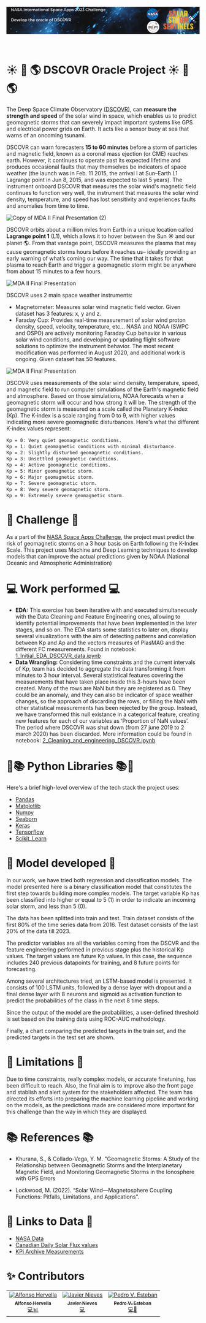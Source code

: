 ![Group Logo](https://github.com/fonsofhervella/spaceapps_datathon/blob/main/graphic_design/header_readme.jpeg) 

&nbsp;

<!-- About the Project -->
# :sunny: :satellite: :earth_americas: DSCOVR Oracle Project :sunny: :satellite: :earth_americas:

The Deep Space Climate Observatory [(DSCOVR)](https://epic.gsfc.nasa.gov), can __measure the strength and speed__ of the solar wind in space, which enables us to predict geomagnetic storms that can severely impact important systems like GPS and electrical power grids on Earth. It acts like a sensor buoy at sea that warns of an oncoming tsunami.

DSCOVR can warn forecasters __15 to 60 minutes__ before a storm of particles and magnetic field, known as a coronal mass ejection (or CME) reaches earth. However, it continues to operate past its expected lifetime and produces occasional faults that may themselves be indicators of space weather (the launch was in Feb. 11 2015, the arrival l at Sun–Earth L1 Lagrange point in Jun 8, 2015, and was expected to last 5 years). The instrument onboard DSCOVR that measures the solar wind's magnetic field continues to function very well, the instrument that measures the solar wind density, temperature, and speed has lost sensitivity and experiences faults and anomalies from time to time. 

![Copy of MDA II Final Presentation (2)](https://www.eoportal.org/ftp/satellite-missions/d/DSCOVR_081221/DSCOVR_Auto23.jpeg)


DSCOVR orbits about a million miles from Earth in a unique location called __Lagrange point 1__ (L1), which allows it to hover between the Sun :sunny: and our planet :earth_americas:. From that vantage point, DSCOVR measures the plasma that may cause geomagnetic storms hours before it reaches us– ideally providing an early warning of what’s coming our way. The time that it takes for that plasma to reach Earth and trigger a geomagnetic storm might be anywhere from about 15 minutes to a few hours. 

![MDA II Final Presentation](https://www.nesdis.noaa.gov/s3/migrated/point_of_lagrange1_big_0.jpg)


DSCOVR uses 2 main space weather instruments:
- Magnetometer: Measures solar wind magnetic field vector. Given dataset has 3 features: x, y and z.
- Faraday Cup: Provides real-time measurement of solar wind proton density, speed, velocity, temperature, etc... NASA and NOAA (SWPC and OSPO) are actively monitoring Faraday Cup behavior in various solar wind conditions, and developing or updating flight software solutions to optimize the instrument behavior. The most recent modification was performed in August 2020, and additional work is ongoing. Given dataset has 50 features.

![MDA II Final Presentation](https://upload.wikimedia.org/wikipedia/commons/a/a4/Deep_Space_Climate_Observatory_spacecraft_diagram.jpg)

DSCOVR uses measurements of the solar wind density, temperature, speed, and magnetic field to run computer simulations of the Earth's magnetic field and atmosphere. Based on those simulations, NOAA forecasts when a geomagnetic storm will occur and how strong it will be. The strength of the geomagnetic storm is measured on a scale called the Planetary K-index (Kp). The K-index is a scale ranging from 0 to 9, with higher values indicating more severe geomagnetic disturbances. Here's what the different K-index values represent:

    Kp = 0: Very quiet geomagnetic conditions.
    Kp = 1: Quiet geomagnetic conditions with minimal disturbance.
    Kp = 2: Slightly disturbed geomagnetic conditions.
    Kp = 3: Unsettled geomagnetic conditions.
    Kp = 4: Active geomagnetic conditions.
    Kp = 5: Minor geomagnetic storm.
    Kp = 6: Major geomagnetic storm.
    Kp = 7: Severe geomagnetic storm.
    Kp = 8: Very severe geomagnetic storm.
    Kp = 9: Extremely severe geomagnetic storm.


# :rocket: Challenge :rocket: 

As a part of the [NASA Space Apps Challenge](https://www.spaceappschallenge.org/2023/find-a-team/solar-storm-sentinels-of-pidro/), the project must predict the risk of geomagnetic storms on a 3 hour basis on Earth following the K-Index Scale. This project uses Machine and Deep Learning techniques to develop models that can improve the actual predictions given by NOAA (National Oceanic and Atmospheric Administration)

# 💻 Work performed 💻

- __EDA:__ This exercise has been iterative with and executed simultaneously with the Data Cleaning and Feature Engineering ones, allowing to identify potential improvements that have been implemented in the later stages, and so on.
The EDA starts some statistics to later on, display several visualizations with the aim of detecting patterns and correlation between Kp and Ap and the vectors measures of PlasMAG and the different FC measurements.
Found in notebook: [1_Initial_EDA_DSCOVR_data.ipynb](https://github.com/fonsofhervella/spaceapps_datathon/blob/main/1_Initial_EDA_DSCOVR_data.ipynb)
- __Data Wrangling:__ Considering time constraints and the current intervals of Kp, team has decided to aggregate the data transforming it from minutes to 3 hour interval.
Several statistical features covering the measurements that have taken place inside this 3-hours have been created.
Many of the rows are NaN but they are registered as 0. They could be an anomaly, and they can also be indicator of space weather changes, so the approach of discarding the rows, or filling the NaN with other statistical measurements has been rejected by the group. Instead, we have transformed this null existance in a categorical feature, creating new features for each of our variables as ‘Proportion of NaN values’.
The period where DSCOVR was shut down  (from 27 june 2019 to 2 march 2020) has been discarded.
More information could be found in notebook: [2_Cleaning_and_engineering_DSCOVR.ipynb](https://github.com/fonsofhervella/spaceapps_datathon/blob/main/2_Cleaning_and_engineering_DSCOVR.ipynb)



<!-- TechStack -->
# 🐍📚  Python Libraries 📚🐍

Here's a brief high-level overview of the tech stack the project uses:

- [Pandas](https://pandas.pydata.org/)
- [Matplotlib](https://matplotlib.org/)
- [Numpy](https://numpy.org/)
- [Seaborn](https://seaborn.pydata.org/)
- [Keras](https://keras.io/)
- [Tensorflow](https://www.tensorflow.org/?hl=es-419)
- [Scikit_Learn](https://scikit-learn.org/)

<!-- Features -->
# 🧮 Model developed 🧮

In our work, we have tried both regression and classification models. The model presented here is a binary classification model that constitutes the first step towards building more complex models. The target variable Kp has been classified into higher or equal to 5 (1) in order to indicate an incoming solar storm, and less than 5 (0).

The data has been splitted into train and test. Train dataset consists of the first 80% of the time series data from 2016. Test dataset consists of the last 20% of the data till 2023.

The predictor variables are all the variables coming from the DSCVR and the feature engineering performed in previous stage plus the historical Kp values. The target values are future Kp values. In this case, the sequence includes 240 previous datapoints for training, and 8 future points for forecasting.

Among several architectures tried, an LSTM-based model is presented. It consists of 100 LSTM units, followed by a dense layer with dropout and a final dense layer with 8 neurons and sigmoid as activation function to predict the probabilities of the class in the next 8 time steps.

Since the output of the model are the probabilities, a user-defined threshold is set based on the training data using ROC-AUC methodology.

Finally, a chart comparing the predicted targets in the train set, and the predicted targets in the test set are shown. 

# 🚧 Limitations 🚧

Due to time constraints, really complex models, or accurate finetuning, has been difficult to reach. Also, the final aim is to improve also the front page and stablish and alert system for the stakeholders affected. 
The team has directed its efforts into preparing the machine learning pipeline and working on the models, as the predictions made are considered more important for this challenge than the way in which they are displayed.

# 📚 References 📚 
- Khurana, S., & Collado-Vega, Y. M. "Geomagnetic Storms: A Study of the Relationship between Geomagnetic Storms and the Interplanetary Magnetic Field, and Monitoring Geomagnetic Storms in the Ionosphere with GPS Errors

- Lockwood, M. (2022). “Solar Wind—Magnetosphere Coupling Functions: Pitfalls, Limitations, and Applications”.

# 🔗 Links to Data 🔗
- [NASA Data](https://www.spaceappschallenge.org/develop-the-oracle-of-dscovr-experimental-data-repository/)
- [Canadian Daily Solar Flux values](https://www.spaceweather.gc.ca/forecast-prevision/solar-solaire/solarflux/sx-5-flux-en.php)
- [KPi Archive Measurements](https://www.gfz-potsdam.de/en/section/geomagnetism/data-products-services/geomagnetic-kp-index)

# ✨ Contributors 

<!-- ALL-CONTRIBUTORS-LIST:START - Do not remove or modify this section -->
<!-- prettier-ignore-start -->
<!-- markdownlint-disable -->
<table>
  <tr>
    <td align="center"><a href="https://github.com/fonsofhervella"><img src="https://avatars.githubusercontent.com/u/108975841?v=4" width="100px;" alt="Alfonso Hervella"/><br /><sub><b>Alfonso Hervella</b></sub></a><br /><a href="https://github.com/codesandbox/codesandbox-client/commits?author=NinoMaj" title="Documentation">💻📊</a></td>
    <td align="center"><a href="https://github.com/jni"><img src="https://avatars.githubusercontent.com/u/67459756?v=4" width="100px;" alt="Javier Nieves"/><br /><sub><b>Javier Nieves</b></sub></a><br /><a href="https://github.com/codesandbox/codesandbox-client/commits?author=saurabhdaware" title="Code">💻</a></td>
    <td align="center"><a href="https://github.com/Callisthenes"><img src="https://avatars.githubusercontent.com/u/91435423?v=4" width="100px;" alt="Pedro V. Esteban"/><br /><sub><b>Pedro V. Esteban</b></sub></a><br /><a href="https://github.com/codesandbox/codesandbox-client/issues?q=author%3Aaditya211935" title="Bug reports">💻📝</a></td> 
  </tr>
</table>

<!-- markdownlint-enable -->
<!-- prettier-ignore-end -->
<!-- ALL-CONTRIBUTORS-LIST:END -->

